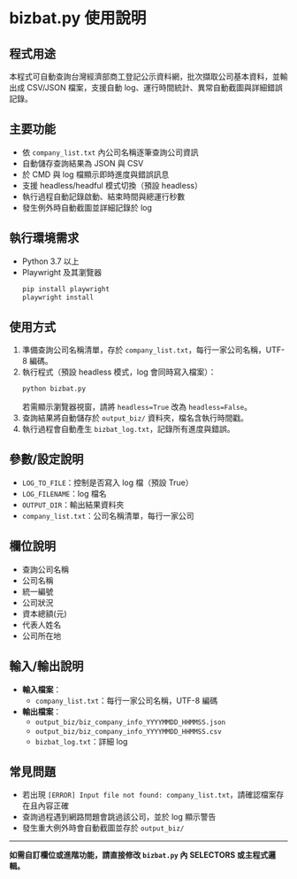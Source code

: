 # bizbat.py 使用說明

## 程式用途
本程式可自動查詢台灣經濟部商工登記公示資料網，批次擷取公司基本資料，並輸出成 CSV/JSON 檔案，支援自動 log、運行時間統計、異常自動截圖與詳細錯誤記錄。

## 主要功能
- 依 `company_list.txt` 內公司名稱逐筆查詢公司資訊
- 自動儲存查詢結果為 JSON 與 CSV
- 於 CMD 與 log 檔顯示即時進度與錯誤訊息
- 支援 headless/headful 模式切換（預設 headless）
- 執行過程自動記錄啟動、結束時間與總運行秒數
- 發生例外時自動截圖並詳細記錄於 log

## 執行環境需求
- Python 3.7 以上
- Playwright 及其瀏覽器
  ```sh
  pip install playwright
  playwright install
  ```

## 使用方式
1. 準備查詢公司名稱清單，存於 `company_list.txt`，每行一家公司名稱，UTF-8 編碼。
2. 執行程式（預設 headless 模式，log 會同時寫入檔案）：
   ```sh
   python bizbat.py
   ```
   若需顯示瀏覽器視窗，請將 `headless=True` 改為 `headless=False`。
3. 查詢結果將自動儲存於 `output_biz/` 資料夾，檔名含執行時間戳。
4. 執行過程會自動產生 `bizbat_log.txt`，記錄所有進度與錯誤。

## 參數/設定說明
- `LOG_TO_FILE`：控制是否寫入 log 檔（預設 True）
- `LOG_FILENAME`：log 檔名
- `OUTPUT_DIR`：輸出結果資料夾
- `company_list.txt`：公司名稱清單，每行一家公司

## 欄位說明
- 查詢公司名稱
- 公司名稱
- 統一編號
- 公司狀況
- 資本總額(元)
- 代表人姓名
- 公司所在地

## 輸入/輸出說明
- **輸入檔案**：
  - `company_list.txt`：每行一家公司名稱，UTF-8 編碼
- **輸出檔案**：
  - `output_biz/biz_company_info_YYYYMMDD_HHMMSS.json`
  - `output_biz/biz_company_info_YYYYMMDD_HHMMSS.csv`
  - `bizbat_log.txt`：詳細 log

## 常見問題
- 若出現 `[ERROR] Input file not found: company_list.txt`，請確認檔案存在且內容正確
- 查詢過程遇到網路問題會跳過該公司，並於 log 顯示警告
- 發生重大例外時會自動截圖並存於 `output_biz/`

---
**如需自訂欄位或進階功能，請直接修改 `bizbat.py` 內 SELECTORS 或主程式邏輯。**